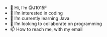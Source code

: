 - 👋 Hi, I’m @J1015F
- 👀 I’m interested in coding 
- 🌱 I’m currently learning Java
- 💞️ I’m looking to collaborate on programming
- 📫 How to reach me, with my email

<!---
J1015F/J1015F is a ✨ special ✨ repository because its `README.md` (this file) appears on your GitHub profile.
You can click the Preview link to take a look at your changes.
--->

